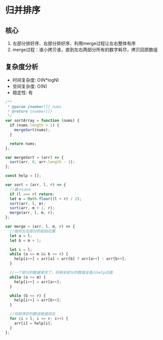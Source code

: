 # 归并排序
## 核心
1. 左部分排好序、右部分排好序、利用merge过程让左右整体有序
2. merge过程：谁小拷贝谁，直到左右两部分所有的数字耗尽，拷贝回原数组
  
## 复杂度分析
- 时间复杂度: O(N*logN) 
- 空间复杂度: O(N)
- 稳定性: 有

```javascript
/**
 * @param {number[]} nums
 * @return {number[]}
 */
var sortArray = function (nums) {
  if (nums.length > 1) {
    mergeSort(nums);
  }

  return nums;
};

var mergeSort = (arr) => {
  sort(arr, 0, arr.length - 1);
};

const help = [];

var sort = (arr, l, r) => {
  //最小case
  if (l === r) return;
  let m = Math.floor((l + r) / 2);
  sort(arr, l, m);
  sort(arr, m + 1, r);
  merge(arr, l, m, r);
};

var merge = (arr, l, m, r) => {
  //指向左右部分的起始位置
  let a = l;
  let b = m + 1;

  let i = l;
  while (a <= m && b <= r) {
    help[i++] = arr[a] < arr[b] ? arr[a++] : arr[b++];
  }

  //一个部分的数据拿完了，将剩余部分的数据全插入help后面
  while (a <= m) {
    help[i++] = arr[a++];
  }

  while (b <= r) {
    help[i++] = arr[b++];
  }

  //将排序好的数组赋值回去
  for (i = l; i <= r; i++) {
    arr[i] = help[i];
  }
};

```
